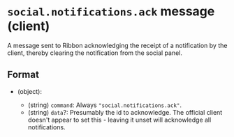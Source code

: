 # `social.notifications.ack` message (client)

A message sent to Ribbon acknowledging the receipt of a notification by the client, thereby clearing the notification
from the social panel.

## Format

* (object):

    * (string) `command`: Always `"social.notifications.ack"`.
    * (string) `data`?: Presumably the id to acknowledge. The official client doesn't appear to set this - leaving it unset will acknowledge all notifications.  
